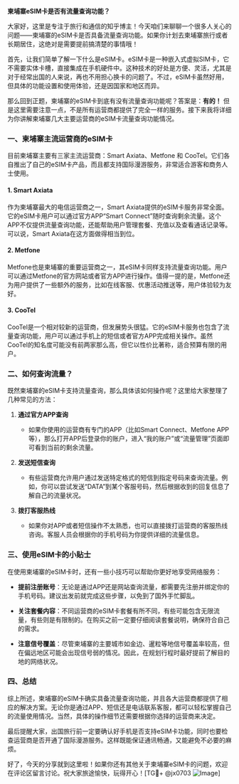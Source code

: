 **柬埔寨eSIM卡是否有流量查询功能？**

大家好，这里是专注于旅行和通信的知乎博主！今天咱们来聊聊一个很多人关心的问题——柬埔寨的eSIM卡是否具备流量查询功能。如果你计划去柬埔寨旅行或者长期居住，这绝对是需要提前搞清楚的事情哦！

首先，让我们简单了解一下什么是eSIM卡。eSIM卡是一种嵌入式虚拟SIM卡，它不需要实体卡槽，直接集成在手机硬件中。这种技术的好处是方便、灵活，尤其是对于经常出国的人来说，再也不用担心换卡的问题了。不过，eSIM卡虽然好用，但具体的功能设置和使用体验，还是因国家和地区而异。

那么回到正题，柬埔寨的eSIM卡到底有没有流量查询功能呢？答案是：**有的！** 但是这里需要注意一点，不是所有运营商都提供了完全一样的服务。接下来我将详细为你讲解柬埔寨几大主要运营商的eSIM卡流量查询功能情况。

### 一、柬埔寨主流运营商的eSIM卡

目前柬埔寨主要有三家主流运营商：Smart Axiata、Metfone 和 CooTel。它们各自推出了自己的eSIM卡产品，而且都支持国际漫游服务，非常适合游客和商务人士使用。

#### 1. Smart Axiata
作为柬埔寨最大的电信运营商之一，Smart Axiata提供的eSIM卡服务非常全面。它的eSIM卡用户可以通过官方APP“Smart Connect”随时查询剩余流量。这个APP不仅提供流量查询功能，还能帮助用户管理套餐、充值以及查看通话记录等。可以说，Smart Axiata在这方面做得相当到位。

#### 2. Metfone
Metfone也是柬埔寨的重要运营商之一，其eSIM卡同样支持流量查询功能。用户可以通过Metfone的官方网站或者官方APP进行操作。值得一提的是，Metfone还为用户提供了一些额外的服务，比如在线客服、优惠活动推送等，用户体验较为友好。

#### 3. CooTel
CooTel是一个相对较新的运营商，但发展势头很猛。它的eSIM卡服务也包含了流量查询功能，用户可以通过手机上的短信或者官方APP完成相关操作。虽然CooTel的知名度可能没有前两家那么高，但它以性价比著称，适合预算有限的用户。

### 二、如何查询流量？

既然柬埔寨的eSIM卡支持流量查询，那么具体该如何操作呢？这里给大家整理了几种常见的方法：

1. **通过官方APP查询**
   - 如果你使用的运营商有专门的APP（比如Smart Connect、Metfone APP等），那么打开APP后登录你的账户，进入“我的账户”或“流量管理”页面即可看到当前的剩余流量。
   
2. **发送短信查询**
   - 有些运营商允许用户通过发送特定格式的短信到指定号码来查询流量。例如，你可以尝试发送“DATA”到某个客服号码，然后根据收到的回复信息了解自己的流量状况。
   
3. **拨打客服热线**
   - 如果你对APP或者短信操作不太熟悉，也可以直接拨打运营商的客服热线咨询。客服人员会根据你的手机号码为你提供详细的流量信息。

### 三、使用eSIM卡的小贴士

在使用柬埔寨的eSIM卡时，还有一些小技巧可以帮助你更好地享受网络服务：

- **提前注册账号**：无论是通过APP还是网站查询流量，都需要先注册并绑定你的手机号码。建议出发前就完成这些步骤，以免到了国外手忙脚乱。
  
- **关注套餐内容**：不同运营商的eSIM卡套餐有所不同，有些可能包含无限流量，有些则是有限制的。在购买之前一定要仔细阅读套餐说明，确保符合自己的需求。

- **注意信号覆盖**：尽管柬埔寨的主要城市如金边、暹粒等地信号覆盖率较高，但在偏远地区可能会出现信号弱的情况。因此，在规划行程时最好提前了解目的地的网络状况。

### 四、总结

综上所述，柬埔寨的eSIM卡确实具备流量查询功能，并且各大运营商都提供了相应的解决方案。无论你是通过APP、短信还是电话联系客服，都可以轻松掌握自己的流量使用情况。当然，具体的操作细节还需要根据你选择的运营商来决定。

最后提醒大家，出国旅行前一定要确认好手机是否支持eSIM卡功能，同时也要检查运营商是否开通了国际漫游服务。这样既能保证通讯畅通，又能避免不必要的麻烦。

好了，今天的分享就到这里啦！如果你还有其他关于柬埔寨eSIM卡的问题，欢迎在评论区留言讨论。祝大家旅途愉快，玩得开心！[TG💪+ @jx0703 ![Image](https://github.com/user-attachments/assets/dbca1d08-cadb-493c-b0ec-ad6f7a83f270)]